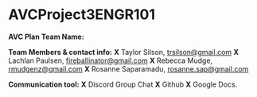 # AVCProject3ENGR101

**AVC Plan**
**Team Name:**

**Team Members & contact info:**
**X** Taylor Silson, trsilson@gmail.com
**X** Lachlan Paulsen, fireballinator@gmail.com
**X** Rebecca Mudge, rmudgenz@gmail.com
**X** Rosanne Saparamadu, rosanne.sap@gmail.com

**Communication tool:**
**X** Discord Group Chat
**X** Github
**X** Google Docs.
